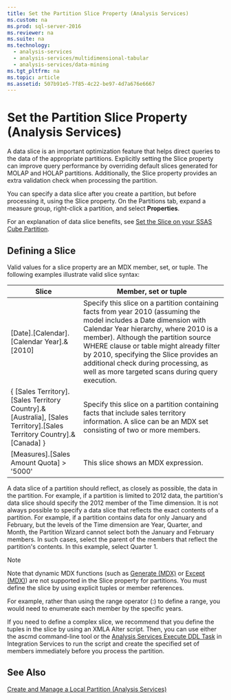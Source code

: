 ```yaml
---
title: Set the Partition Slice Property (Analysis Services)
ms.custom: na
ms.prod: sql-server-2016
ms.reviewer: na
ms.suite: na
ms.technology: 
  - analysis-services
  - analysis-services/multidimensional-tabular
  - analysis-services/data-mining
ms.tgt_pltfrm: na
ms.topic: article
ms.assetid: 507b91e5-7f85-4c22-be97-4d7a676e6667
---
```

# Set the Partition Slice Property (Analysis Services)
  A data slice is an important optimization feature that helps direct queries to the data of the appropriate partitions. Explicitly setting the Slice property can improve query performance by overriding default slices generated for MOLAP and HOLAP partitions. Additionally, the Slice property provides an extra validation check when processing the partition.  
  
 You can specify a data slice after you create a partition, but before processing it, using the Slice property. On the Partitions tab, expand a measure group, right-click a partition, and select **Properties**.  
  
 For an explanation of data slice benefits, see [Set the Slice on your SSAS Cube Partition](http://go.microsoft.com/fwlink/?LinkId=317783).  
  
## Defining a Slice  
 Valid values for a slice property are an MDX member, set, or tuple. The following examples illustrate valid slice syntax:  
  
|Slice|Member, set or tuple|  
|-----------|--------------------------|  
|[Date].[Calendar].[Calendar Year].&[2010]|Specify this slice on a partition containing facts from year 2010 (assuming the model includes a Date dimension with Calendar Year hierarchy, where 2010 is a member). Although the partition source WHERE clause or table might already filter by 2010, specifying the Slice provides an additional check during processing, as well as more targeted scans during query execution.|  
|{ [Sales Territory].[Sales Territory Country].&[Australia], [Sales Territory].[Sales Territory Country].&[Canada] }|Specify this slice on a partition containing facts that include sales territory information. A slice can be an MDX set consisting of two or more members.|  
|[Measures].[Sales Amount Quota] > '5000'|This slice shows an MDX expression.|  
  
 A data slice of a partition should reflect, as closely as possible, the data in the partition. For example, if a partition is limited to 2012 data, the partition's data slice should specify the 2012 member of the Time dimension. It is not always possible to specify a data slice that reflects the exact contents of a partition. For example, if a partition contains data for only January and February, but the levels of the Time dimension are Year, Quarter, and Month, the Partition Wizard cannot select both the January and February members. In such cases, select the parent of the members that reflect the partition's contents. In this example, select Quarter 1.  
  
> [!NOTE]  
>  Note that dynamic MDX functions (such as [Generate &#40;MDX&#41;](../Topic/Generate%20\(MDX\).md) or [Except &#40;MDX&#41;](../Topic/Except%20\(MDX\).md)) are not supported in the Slice property for partitions. You must define the slice by using explicit tuples or member references.  
>   
>  For example, rather than using the range operator (:) to define a range, you would need to enumerate each member by the specific years.  
>   
>  If you need to define a complex slice, we recommend that you define the tuples in the slice by using an XMLA Alter script. Then, you can use either the ascmd command-line tool or the [Analysis Services Execute DDL Task](../../Topics/TopicNameNotContainA/Analysis-Services-Execute-DDL-Task.md) in Integration Services to run the script and create the specified set of members immediately before you process the partition.  
  
## See Also  
 [Create and Manage a Local Partition &#40;Analysis Services&#41;](../../Topics/TopicNameContainA/Create-and-Manage-a-Local-Partition--Analysis-Services-.md)  
  
  